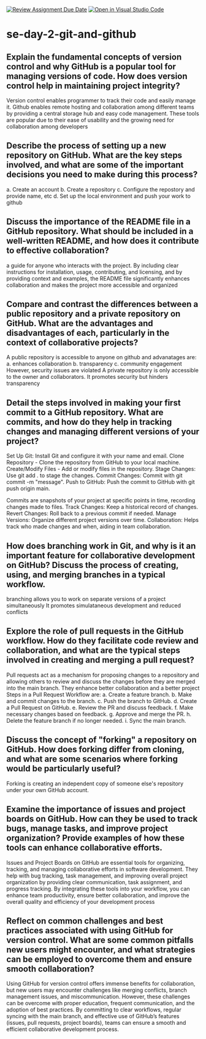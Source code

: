 [![Review Assignment Due Date](https://classroom.github.com/assets/deadline-readme-button-22041afd0340ce965d47ae6ef1cefeee28c7c493a6346c4f15d667ab976d596c.svg)](https://classroom.github.com/a/8wgCKhpZ)
[![Open in Visual Studio Code](https://classroom.github.com/assets/open-in-vscode-2e0aaae1b6195c2367325f4f02e2d04e9abb55f0b24a779b69b11b9e10269abc.svg)](https://classroom.github.com/online_ide?assignment_repo_id=18558817&assignment_repo_type=AssignmentRepo)
# se-day-2-git-and-github
## Explain the fundamental concepts of version control and why GitHub is a popular tool for managing versions of code. How does version control help in maintaining project integrity?
Version control enables programmer to track their code and easily manage it. Github enables remote hosting and collaboration among different teams by providing a central storage hub and easy code management. These tools are popular due to their ease of usability and the growing need for collaboration among developers

## Describe the process of setting up a new repository on GitHub. What are the key steps involved, and what are some of the important decisions you need to make during this process?
a. Create an account
b. Create a repository
c. Configure the repostory and provide name, etc
d. Set up the local environment and push your work to github

## Discuss the importance of the README file in a GitHub repository. What should be included in a well-written README, and how does it contribute to effective collaboration?
a guide for anyone who interacts with the project.
By including clear instructions for installation, usage, contributing, and licensing, and by providing context and examples, the README file significantly enhances collaboration and makes the project more accessible and organized

## Compare and contrast the differences between a public repository and a private repository on GitHub. What are the advantages and disadvantages of each, particularly in the context of collaborative projects?
A public repository is accessible to anyone on github and advanatages are:
  a. enhances collaboration
  b. transparency
  c. community engagement
  However, security issues are violated
A private repository is only accessible to the owner and collaborators. It promotes security but hinders transparency

## Detail the steps involved in making your first commit to a GitHub repository. What are commits, and how do they help in tracking changes and managing different versions of your project?
Set Up Git: Install Git and configure it with your name and email.
Clone Repository - Clone the repository from GitHub to your local machine.
Create/Modify Files - Add or modify files in the repository.
Stage Changes: Use git add . to stage the changes.
Commit Changes: Commit with git commit -m "message".
Push to GitHub: Push the commit to GitHub with git push origin main.

Commits are snapshots of your project at specific points in time, recording changes made to files.
Track Changes: Keep a historical record of changes.
Revert Changes: Roll back to a previous commit if needed.
Manage Versions: Organize different project versions over time.
Collaboration: Helps track who made changes and when, aiding in team collaboration.

## How does branching work in Git, and why is it an important feature for collaborative development on GitHub? Discuss the process of creating, using, and merging branches in a typical workflow.
branching allows you to work on separate versions of a project simultaneously
It promotes simulataneous development and reduced conflicts

## Explore the role of pull requests in the GitHub workflow. How do they facilitate code review and collaboration, and what are the typical steps involved in creating and merging a pull request?
Pull requests act as a mechanism for proposing changes to a repository and allowing others to review and discuss the changes before they are merged into the main branch.
They enhance better collaboration and a better project
Steps in a Pull Request Workflow are:
a. Create a feature branch.
b. Make and commit changes to the branch.
c. Push the branch to GitHub.
d. Create a Pull Request on GitHub.
e. Review the PR and discuss feedback.
f. Make necessary changes based on feedback.
g. Approve and merge the PR.
h. Delete the feature branch if no longer needed.
i. Sync the main branch.

## Discuss the concept of "forking" a repository on GitHub. How does forking differ from cloning, and what are some scenarios where forking would be particularly useful?
Forking is creating an independent copy of someone else's repository under your own GitHub account. 

## Examine the importance of issues and project boards on GitHub. How can they be used to track bugs, manage tasks, and improve project organization? Provide examples of how these tools can enhance collaborative efforts.
Issues and Project Boards on GitHub are essential tools for organizing, tracking, and managing collaborative efforts in software development. They help with bug tracking, task management, and improving overall project organization by providing clear communication, task assignment, and progress tracking. By integrating these tools into your workflow, you can enhance team productivity, ensure better collaboration, and improve the overall quality and efficiency of your development process

## Reflect on common challenges and best practices associated with using GitHub for version control. What are some common pitfalls new users might encounter, and what strategies can be employed to overcome them and ensure smooth collaboration?
Using GitHub for version control offers immense benefits for collaboration, but new users may encounter challenges like merging conflicts, branch management issues, and miscommunication. However, these challenges can be overcome with proper education, frequent communication, and the adoption of best practices. By committing to clear workflows, regular syncing with the main branch, and effective use of GitHub’s features (issues, pull requests, project boards), teams can ensure a smooth and efficient collaborative development process.
